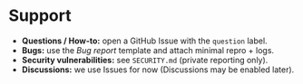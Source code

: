# Support

- **Questions / How-to:** open a GitHub Issue with the `question` label.
- **Bugs:** use the *Bug report* template and attach minimal repro + logs.
- **Security vulnerabilities:** see `SECURITY.md` (private reporting only).
- **Discussions:** we use Issues for now (Discussions may be enabled later).
